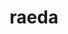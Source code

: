 ---
title: raeda
meaning: carriage
ch: ten
pos: noun
stem: raed
genend: ae
abbgender: f.
abbgender2: fem.
gender: feminine
declension: first
---